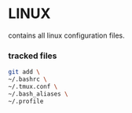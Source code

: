 # LINUX

contains all linux configuration files.

### tracked files
```sh
git add \
~/.bashrc \
~/.tmux.conf \
~/.bash_aliases \
~/.profile
```
